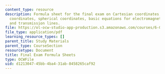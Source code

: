 ```yaml
---
content_type: resource
description: Formula sheet for the final exam on Cartesian coordinates, cylindrical
  coordinates, spherical coordinates, basic equations for electromagnetics and applications,
  and transmission lines.
file: https://ol-ocw-studio-app-production.s3.amazonaws.com/courses/6-013-electromagnetics-and-applications-fall-2005/d121304745bb4ba431ab8458265caf92_final_formulas.pdf
file_type: application/pdf
learning_resource_types: []
parent_title: Study Materials
parent_type: CourseSection
resourcetype: Document
title: Final Exam Formula Sheets
type: OCWFile
uid: d1213047-45bb-4ba4-31ab-8458265caf92
---
```

